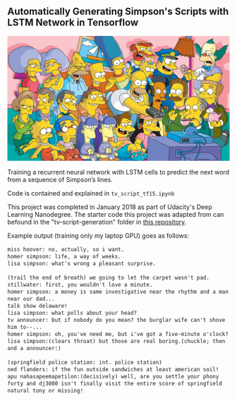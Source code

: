 [//]: # (Image References)

[image1]: ./simpsons.jpeg "The Simpsons"



## Automatically Generating Simpson's Scripts with LSTM Network in Tensorflow

![The Simpsons][image1]

Training a recurrent neural network with LSTM cells to predict the next word from a sequence of Simpson’s lines.

Code is contained and explained in ```tv_script_tf15.ipynb```

This project was completed in January 2018 as part of Udacity's Deep Learning Nanodegree. The starter code this project was adapted from can befound in the "tv-script-generation" folder in [this repository](https://github.com/udacity/deep-learning).

Example output (training only my laptop GPU) goes as follows:

```
miss hoover: no, actually, so i want.
homer simpson: life, a way of weeks.
lisa simpson: what's wrong a pleasant surprise.

(trail the end of breath) we going to let the carpet wasn't pad.
stillwater: first, you wouldn't love a minute.
homer simpson: a money is same investigative near the rhythm and a man near our dad...
talk show delaware!
lisa simpson: what polls about your head?
tv announcer: but if nobody do you mean? the burglar wife can't shove him to--...
homer simpson: oh, you've need me, but i've got a five-minute o'clock?
lisa simpson:(clears throat) but those are real boring.(chuckle; then and a announcer:)

(springfield police station: int. police station)  
ned flanders: if the fun outside sandwiches at least american soil!
apu nahasapeemapetilon:(decisively) well, are you settle your phony forty and dj3000 isn't finally visit the entire score of springfield natural tony or missing!
```

